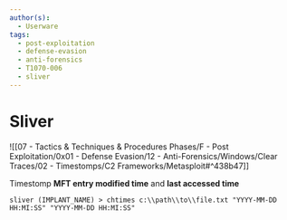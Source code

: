 ```yaml
---
author(s):
  - Userware
tags:
  - post-exploitation
  - defense-evasion
  - anti-forensics
  - T1070-006
  - sliver
---
```

# Sliver

![[07 - Tactics & Techniques & Procedures Phases/F - Post Exploitation/0x01 - Defense Evasion/12 - Anti-Forensics/Windows/Clear Traces/02 - Timestomps/C2 Frameworks/Metasploit#^438b47]]

Timestomp **MFT entry modified time** and **last accessed time**

```
sliver (IMPLANT_NAME) > chtimes c:\\path\\to\\file.txt "YYYY-MM-DD HH:MI:SS" "YYYY-MM-DD HH:MI:SS"
```